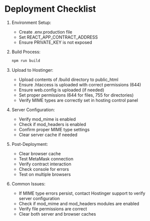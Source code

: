 # Deployment Checklist

1. Environment Setup:
   - Create .env.production file
   - Set REACT_APP_CONTRACT_ADDRESS
   - Ensure PRIVATE_KEY is not exposed

2. Build Process:
   ```bash
   npm run build
   ```

3. Upload to Hostinger:
   - Upload contents of /build directory to public_html
   - Ensure .htaccess is uploaded with correct permissions (644)
   - Ensure web.config is uploaded (if needed)
   - Set proper permissions (644 for files, 755 for directories)
   - Verify MIME types are correctly set in hosting control panel

4. Server Configuration:
   - Verify mod_mime is enabled
   - Check if mod_headers is enabled
   - Confirm proper MIME type settings
   - Clear server cache if needed

5. Post-Deployment:
   - Clear browser cache
   - Test MetaMask connection
   - Verify contract interaction
   - Check console for errors
   - Test on multiple browsers

6. Common Issues:
   - If MIME type errors persist, contact Hostinger support to verify server configuration
   - Check if mod_mime and mod_headers modules are enabled
   - Verify file permissions are correct
   - Clear both server and browser caches 